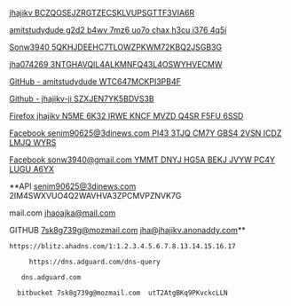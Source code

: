 [jhajikv BCZQOSEJZRGTZECSKLVUPSGTTF3VIA6R ]( https://totp.danhersam.com/#/BCZQOSEJZRGTZECSKLVUPSGTTF3VIA6R )

[amitstudydude g2d2 b4wv 7mz6 uo7o chax h3cu i376 4q5i ](https://totp.danhersam.com/#/g2d2b4wv7mz6uo7ochaxh3cui3764q5i )

[Sonw3940 5QKHJDEEHC7TLOWZPKWM72KBQ2JSGB3G]( https://totp.danhersam.com/#/5QKHJDEEHC7TLOWZPKWM72KBQ2JSGB3G )

[jha074269 3NTGHAVQIL4ALKMNFQ43L4OSWYHVECMW]( https://totp.danhersam.com/#/3NTGHAVQIL4ALKMNFQ43L4OSWYHVECMW )

[GitHub - amitstudydude WTC647MCKPI3PB4F](https://totp.danhersam.com/#/WTC647MCKPI3PB4F )

[Github - jhajikv-ji SZXJEN7YK5BDVS3B]( https://totp.danhersam.com/#/SZXJEN7YK5BDVS3B )

[Firefox jhajikv N5ME 6K32 IRWE KNCF MVZD Q4SR F5FU 6SSD](https://totp.danhersam.com/#/N5ME6K32IRWEKNCFMVZDQ4SRF5FU6SSD )

[Facebook senim90625@3dinews.com PI43 3TJQ CM7Y GBS4 2VSN ICDZ LMJQ WYRS](https://totp.danhersam.com/#/PI433TJQCM7YGBS42VSNICDZLMJQWYRS)

[Facebook sonw3940@gmail.com  YMMT DNYJ HG5A BEKJ JVYW PC4Y LUGU A6YX ]( https://totp.danhersam.com/#/YMMTDNYJHG5ABEKJJVYWPC4YLUGUA6YX)


**API senim90625@3dinews.com 2IM4SWXVUO4Q2WAVHVA3ZPCMVPZNVK7G

mail.com jhaoajka@mail.com 

GITHUB      7sk8g739g@mozmail.com  jha@jhajikv.anonaddy.com**

      
    https://blitz.ahadns.com/1:1.2.3.4.5.6.7.8.13.14.15.16.17

         https://dns.adguard.com/dns-query

       dns.adguard.com

      bitbucket 7sk8g739g@mozmail.com  utT2AtgBKq9PKvckcLLN


      
      
